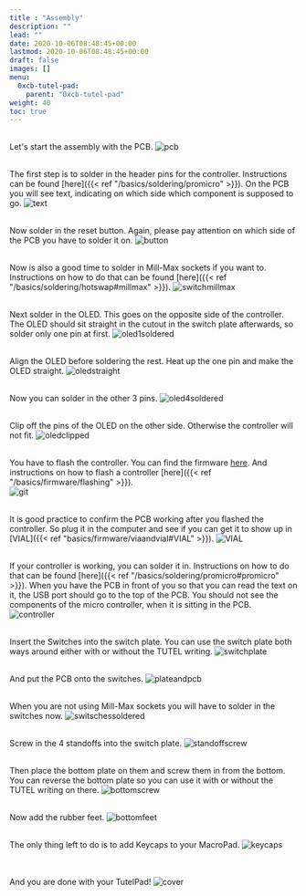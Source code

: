 ```yaml
---
title : "Assembly"
description: ""
lead: ""
date: 2020-10-06T08:48:45+00:00
lastmod: 2020-10-06T08:48:45+00:00
draft: false
images: []
menu:
  0xcb-tutel-pad:
    parent: "0xcb-tutel-pad"
weight: 40
toc: true
---
```


<br>Let's start the assembly with the PCB.
![pcb](pcb.jpg)

<br>The first step is to solder in the header pins for the controller. Instructions can be found [here]({{< ref "/basics/soldering/promicro" >}}). On the PCB you will see text, indicating on which side which component is supposed to go.
![text](text.jpg)

<br>Now solder in the reset button. Again, please pay attention on which side of the PCB you have to solder it on.
![button](button.jpg)

<br>Now is also a good time to solder in Mill-Max sockets if you want to. Instructions on how to do that can be found [here]({{< ref "/basics/soldering/hotswap#millmax" >}}).
![switchmillmax](switchmillmax.jpg)

<br>Next solder in the OLED. This goes on the opposite side of the controller. The OLED should sit straight in the cutout in the switch plate afterwards, so solder only one pin at first.
![oled1soldered](oled1soldered.jpg)

<br>Align the OLED before soldering the rest. Heat up the one pin and make the OLED straight.
![oledstraight](oledstraight.jpg)

<br>Now you can solder in the other 3 pins.
![oled4soldered](oled4soldered.jpg)

<br>Clip off the pins of the OLED on the other side. Otherwise the controller will not fit.
![oledclipped](oledclipped.jpg)

<br>You have to flash the controller. You can find the firmware <a href="https://github.com/0xCB-dev/0xCB-TutelPad/releases/tag/v1.0" >here<a>. And instructions on how to flash a controller [here]({{< ref "/basics/firmware/flashing" >}}).<br>
![git](git.webp)

<br>It is good practice to confirm the PCB working after you flashed the controller. So plug it in the computer and see if you can get it to show up in [VIAL]({{< ref "basics/firmware/viaandvial#VIAL" >}}).
![VIAL](VIAL.webp)

<br>If your controller is working, you can solder it in. Instructions on how to do that can be found [here]({{< ref "/basics/soldering/promicro#promicro" >}}). When you have the PCB in front of you so that you can read the text on it, the USB port should go to the top of the PCB. You should not see the components of the micro controller, when it is sitting in the PCB.
![controller](controller.jpg)

<br>Insert the Switches into the switch plate. You can use the switch plate both ways around either with or without the TUTEL writing.
![switchplate](switchplate.jpg)

<br>And put the PCB onto the switches.
![plateandpcb](plateandpcb.jpg)

<br>When you are not using Mill-Max sockets you will have to solder in the switches now.
![switschessoldered](switchessoldered.jpg)

<br>Screw in the 4 standoffs into the switch plate.
![standoffscrew](standoffscrew.jpg)

<br>Then place the bottom plate on them and screw them in from the bottom. You can reverse the bottom plate so you can use it with or without the TUTEL writing on there.
![bottomscrew](bottomscrew.jpg)

<br>Now add the rubber feet.
![bottomfeet](bottomfeet.jpg)

<br>The only thing left to do is to add Keycaps to your MacroPad.
![keycaps](keycaps.jpg)

<br><br>And you are done with your TutelPad!
![cover](cover.jpg)